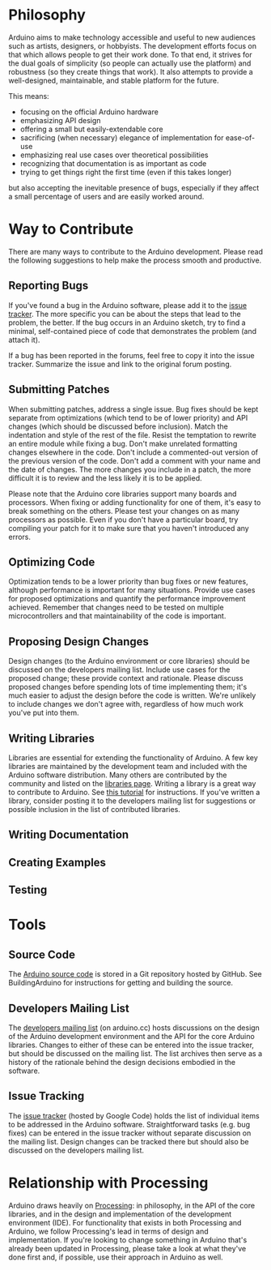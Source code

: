 # Philosophy #

Arduino aims to make technology accessible and useful to new audiences such as artists, designers, or hobbyists.  The development efforts focus on that which allows people to get their work done.  To that end, it strives for the dual goals of simplicity (so people can actually use the platform) and robustness (so they create things that work).  It also attempts to provide a well-designed, maintainable, and stable platform for the future.

This means:

  * focusing on the official Arduino hardware
  * emphasizing API design
  * offering a small but easily-extendable core
  * sacrificing (when necessary) elegance of implementation for ease-of-use
  * emphasizing real use cases over theoretical possibilities
  * recognizing that documentation is as important as code
  * trying to get things right the first time (even if this takes longer)

but also accepting the inevitable presence of bugs, especially if they affect a small percentage of users and are easily worked around.

# Way to Contribute #

There are many ways to contribute to the Arduino development.  Please read the following suggestions to help make the process smooth and productive.

## Reporting Bugs ##

If you've found a bug in the Arduino software, please add it to the [issue tracker](http://code.google.com/p/arduino/issues/list).  The more specific you can be about the steps that lead to the problem, the better.  If the bug occurs in an Arduino sketch, try to find a minimal, self-contained piece of code that demonstrates the problem (and attach it).

If a bug has been reported in the forums, feel free to copy it into the issue tracker.  Summarize the issue and link to the original forum posting.

## Submitting Patches ##

When submitting patches, address a single issue.  Bug fixes should be kept separate from optimizations (which tend to be of lower priority) and API changes (which should be discussed before inclusion).  Match the indentation and style of the rest of the file.  Resist the temptation to rewrite an entire module while fixing a bug.  Don't make unrelated formatting changes elsewhere in the code.  Don't include a commented-out version of the previous version of the code.  Don't add a comment with your name and the date of changes.  The more changes you include in a patch, the more difficult it is to review and the less likely it is to be applied.

Please note that the Arduino core libraries support many boards and processors. When fixing or adding functionality for one of them, it's easy to break something on the others. Please test your changes on as many processors as possible. Even if you don't have a particular board, try compiling your patch for it to make sure that you haven't introduced any errors.

## Optimizing Code ##

Optimization tends to be a lower priority than bug fixes or new features, although performance is important for many situations.  Provide use cases for proposed optimizations and quantify the performance improvement achieved.  Remember that changes need to be tested on multiple microcontrollers and that maintainability of the code is important.

## Proposing Design Changes ##

Design changes (to the Arduino environment or core libraries) should be discussed on the developers mailing list.  Include use cases for the proposed change; these provide context and rationale.  Please discuss proposed changes before spending lots of time implementing them; it's much easier to adjust the design before the code is written.  We're unlikely to include changes we don't agree with, regardless of how much work you've put into them.

## Writing Libraries ##

Libraries are essential for extending the functionality of Arduino.  A few key libraries are maintained by the development team and included with the Arduino software distribution.  Many others are contributed by the community and listed on the [libraries page](http://arduino.cc/en/Reference/Libraries).  Writing a library is a great way to contribute to Arduino.  See [this tutorial](http://arduino.cc/en/Hacking/LibraryTutorial) for instructions.  If you've written a library, consider posting it to the developers mailing list for suggestions or possible inclusion in the list of contributed libraries.

## Writing Documentation ##

## Creating Examples ##

## Testing ##


# Tools #

## Source Code ##
The [Arduino source code](http://github.com/arduino/Arduino) is stored in a Git repository hosted by GitHub.  See BuildingArduino for instructions for getting and building the source.

## Developers Mailing List ##
The [developers mailing list](http://mail.arduino.cc/mailman/listinfo/developers_arduino.cc) (on arduino.cc) hosts discussions on the design of the Arduino development environment and the API for the core Arduino libraries.  Changes to either of these can be entered into the issue tracker, but should be discussed on the mailing list.  The list archives then serve as a history of the rationale behind the design decisions embodied in the software.

## Issue Tracking ##
The [issue tracker](http://code.google.com/p/arduino/issues/list) (hosted by Google Code) holds the list of individual items to be addressed in the Arduino software.  Straightforward tasks (e.g. bug fixes) can be entered in the issue tracker without separate discussion on the mailing list.  Design changes can be tracked there but should also be discussed on the developers mailing list.


# Relationship with Processing #

Arduino draws heavily on [Processing](http://processing.org/): in philosophy, in the API of the core libraries, and in the design and implementation of the development environment (IDE).  For functionality that exists in both Processing and Arduino, we follow Processing's lead in terms of design and implementation.  If you're looking to change something in Arduino that's already been updated in Processing, please take a look at what they've done first and, if possible, use their approach in Arduino as well.